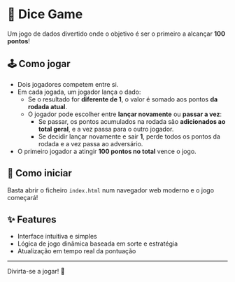 # 🎲 Dice Game

Um jogo de dados divertido onde o objetivo é ser o primeiro a alcançar **100 pontos**!

## 🕹️ Como jogar

- Dois jogadores competem entre si.
- Em cada jogada, um jogador lança o dado:
  - Se o resultado for **diferente de 1**, o valor é somado aos pontos **da rodada atual**.
  - O jogador pode escolher entre **lançar novamente** ou **passar a vez**:
    - Se passar, os pontos acumulados na rodada são **adicionados ao total geral**, e a vez passa para o outro jogador.
    - Se decidir lançar novamente e sair **1**, perde todos os pontos da rodada e a vez passa ao adversário.
- O primeiro jogador a atingir **100 pontos no total** vence o jogo.

## 🚀 Como iniciar

Basta abrir o ficheiro `index.html` num navegador web moderno e o jogo começará!

## ✨ Features

- Interface intuitiva e simples
- Lógica de jogo dinâmica baseada em sorte e estratégia
- Atualização em tempo real da pontuação

---

Divirta-se a jogar! 🎉
